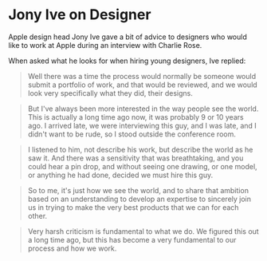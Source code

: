 # Jony Ive on Designer

Apple design head Jony Ive gave a bit of advice to designers who would like to work at Apple during an interview with Charlie Rose.

When asked what he looks for when hiring young designers, Ive replied:

> Well there was a time the process would normally be someone would submit a portfolio of work, and that would be reviewed, and we would look very specifically what they did, their designs.

> But I've always been more interested in the way people see the world. This is actually a long time ago now, it was probably 9 or 10 years ago. I arrived late, we were interviewing this guy, and I was late, and I didn't want to be rude, so I stood outside the conference room.

> I listened to him, not describe his work, but describe the world as he saw it. And there was a sensitivity that was breathtaking, and you could hear a pin drop, and without seeing one drawing, or one model, or anything he had done, decided we must hire this guy.

> So to me, it's just how we see the world, and to share that ambition based on an understanding to develop an expertise to sincerely join us in trying to make the very best products that we can for each other.


> Very harsh criticism is fundamental to what we do. We figured this out a long time ago, but this has become a very fundamental to our process and how we work.
